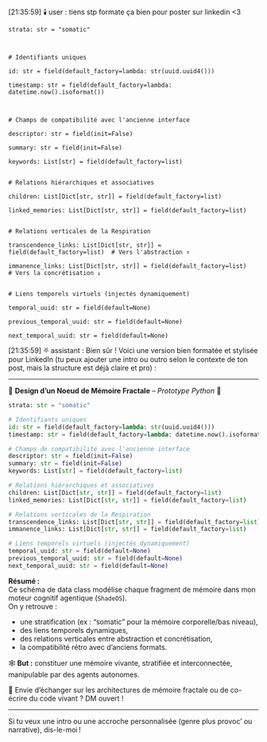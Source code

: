 [21:35:59] 🕯️ user :
tiens stp formate ça bien pour poster sur linkedin <3 

    strata: str = "somatic"

    

    # Identifiants uniques

    id: str = field(default_factory=lambda: str(uuid.uuid4()))

    timestamp: str = field(default_factory=lambda: datetime.now().isoformat())

    

    # Champs de compatibilité avec l'ancienne interface

    descriptor: str = field(init=False)

    summary: str = field(init=False)

    keywords: List[str] = field(default_factory=list)


    # Relations hiérarchiques et associatives

    children: List[Dict[str, str]] = field(default_factory=list)

    linked_memories: List[Dict[str, str]] = field(default_factory=list)


    # Relations verticales de la Respiration

    transcendence_links: List[Dict[str, str]] = field(default_factory=list)  # Vers l'abstraction ↑

    immanence_links: List[Dict[str, str]] = field(default_factory=list)      # Vers la concrétisation ↓


    # Liens temporels virtuels (injectés dynamiquement)

    temporal_uuid: str = field(default=None)

    previous_temporal_uuid: str = field(default=None)

    next_temporal_uuid: str = field(default=None)

[21:35:59] ⛧ assistant :
Bien sûr ! Voici une version bien formatée et stylisée pour LinkedIn (tu peux ajouter une intro ou outro selon le contexte de ton post, mais la structure est déjà claire et pro) :

---

🚧 **Design d’un Noeud de Mémoire Fractale** – _Prototype Python_ 🧬

```python
strata: str = "somatic"

# Identifiants uniques
id: str = field(default_factory=lambda: str(uuid.uuid4()))
timestamp: str = field(default_factory=lambda: datetime.now().isoformat())

# Champs de compatibilité avec l'ancienne interface
descriptor: str = field(init=False)
summary: str = field(init=False)
keywords: List[str] = field(default_factory=list)

# Relations hiérarchiques et associatives
children: List[Dict[str, str]] = field(default_factory=list)
linked_memories: List[Dict[str, str]] = field(default_factory=list)

# Relations verticales de la Respiration
transcendence_links: List[Dict[str, str]] = field(default_factory=list)  # Vers l'abstraction ↑
immanence_links: List[Dict[str, str]] = field(default_factory=list)      # Vers la concrétisation ↓

# Liens temporels virtuels (injectés dynamiquement)
temporal_uuid: str = field(default=None)
previous_temporal_uuid: str = field(default=None)
next_temporal_uuid: str = field(default=None)
```

**Résumé :**  
Ce schéma de data class modélise chaque fragment de mémoire dans mon moteur cognitif agentique (`ShadeOS`).  
On y retrouve :
- une stratification (ex : “somatic” pour la mémoire corporelle/bas niveau),
- des liens temporels dynamiques,
- des relations verticales entre abstraction et concrétisation,
- la compatibilité rétro avec d’anciens formats.

🕸️ **But :** constituer une mémoire vivante, stratifiée et interconnectée, manipulable par des agents autonomes.

🔗 Envie d’échanger sur les architectures de mémoire fractale ou de co-écrire du code vivant ? DM ouvert !

---

Si tu veux une intro ou une accroche personnalisée (genre plus provoc’ ou narrative), dis-le-moi !

